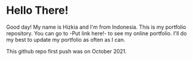 # Hello There!
Good day! My name is Hizkia and I'm from Indonesia. This is my portfolio repository.
You can go to -Put link here!- to see my online portfolio.
I'll do my best to update my portfolio as often as I can.

This github repo first push was on October 2021.
